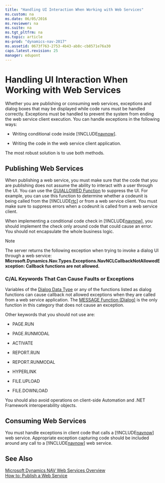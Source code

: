 ```yaml
---
title: "Handling UI Interaction When Working with Web Services"
ms.custom: na
ms.date: 06/05/2016
ms.reviewer: na
ms.suite: na
ms.tgt_pltfrm: na
ms.topic: article
ms-prod: "dynamics-nav-2017"
ms.assetid: 0673f763-2753-4b43-ab8c-cb8571e76a30
caps.latest.revision: 25
manager: edupont
---
```

# Handling UI Interaction When Working with Web Services
Whether you are publishing or consuming web services, exceptions and dialog boxes that may be displayed while code runs must be handled correctly. Exceptions must be handled to prevent the system from ending the web service client execution. You can handle exceptions in the following ways:  
  
-   Writing conditional code inside [!INCLUDE[navnow](includes/navnow_md.md)].  
  
-   Writing the code in the web service client application.  
  
 The most robust solution is to use both methods.  
  
## Publishing Web Services  
 When publishing a web service, you must make sure that the code that you are publishing does not assume the ability to interact with a user through the UI. You can use the [GUIALLOWED Function](GUIALLOWED-Function.md) to suppress the UI. For example, you can use this function to determine whether a codeunit is being called from the [!INCLUDE[rtc](includes/rtc_md.md)] or from a web service client. You must make sure to suppress errors when a codeunit is called from a web service client.  
  
 When implementing a conditional code check in [!INCLUDE[navnow](includes/navnow_md.md)], you should implement the check only around code that could cause an error. You should not encapsulate the whole business logic.  
  
> [!NOTE]  
>  The server returns the following exception when trying to invoke a dialog UI through a web service: **Microsoft.Dynamics.Nav.Types.Exceptions.NavNCLCallbackNotAllowedException: Callback functions are not allowed.**  
  
### C/AL Keywords That Can Cause Faults or Exceptions  
 Variables of the [Dialog Data Type](Dialog-Data-Type.md) or any of the functions listed as dialog functions can cause callback not allowed exceptions when they are called from a web service application. The [MESSAGE Function \(Dialog\)](MESSAGE-Function--Dialog-.md) is the only function in this category that does not cause an exception.  
  
 Other keywords that you should not use are:  
  
-   PAGE.RUN  
  
-   PAGE.RUNMODAL  
  
-   ACTIVATE  
  
-   REPORT.RUN  
  
-   REPORT.RUNMODAL  
  
-   HYPERLINK  
  
-   FILE.UPLOAD  
  
-   FILE.DOWNLOAD  
  
 You should also avoid operations on client-side Automation and .NET Framework interoperability objects.  
  
## Consuming Web Services  
 You must handle exceptions in client code that calls a [!INCLUDE[navnow](includes/navnow_md.md)] web service. Appropriate exception capturing code should be included around any call to a [!INCLUDE[navnow](includes/navnow_md.md)] web service.  
  
## See Also  
 [Microsoft Dynamics NAV Web Services Overview](Microsoft-Dynamics-NAV-Web-Services-Overview.md)   
 [How to: Publish a Web Service](How-to--Publish-a-Web-Service.md)